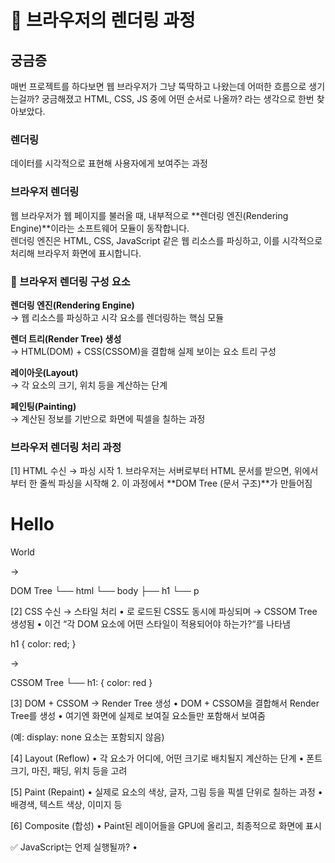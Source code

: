 # 🧠 브라우저의 렌더링 과정

## 궁금증
매번 프로젝트를 하다보면 웹 브라우저가 그냥 뚝딱하고 나왔는데 어떠한 흐름으로 생기는걸까? 궁금해졌고 HTML, CSS, JS 중에 어떤 순서로 나올까? 라는 생각으로 한번 찾아보았다.

### 렌더링
데이터를 시각적으로 표현해 사용자에게 보여주는 과정

### 브라우저 렌더링
웹 브라우저가 웹 페이지를 불러올 때, 내부적으로 **렌더링 엔진(Rendering Engine)**이라는 소프트웨어 모듈이 동작합니다.  
렌더링 엔진은 HTML, CSS, JavaScript 같은 웹 리소스를 파싱하고, 이를 시각적으로 처리해 브라우저 화면에 표시합니다.

### 🔧 브라우저 렌더링 구성 요소
**렌더링 엔진(Rendering Engine)**  
   → 웹 리소스를 파싱하고 시각 요소를 렌더링하는 핵심 모듈

**렌더 트리(Render Tree) 생성**  
   → HTML(DOM) + CSS(CSSOM)을 결합해 실제 보이는 요소 트리 구성

**레이아웃(Layout)**  
   → 각 요소의 크기, 위치 등을 계산하는 단계

**페인팅(Painting)**  
   → 계산된 정보를 기반으로 화면에 픽셀을 칠하는 과정

### 브라우저 렌더링 처리 과정
[1] HTML 수신 → 파싱 시작
	1.	브라우저는 서버로부터 HTML 문서를 받으면, 위에서부터 한 줄씩 파싱을 시작해
	2.	이 과정에서 **DOM Tree (문서 구조)**가 만들어짐

<h1>Hello</h1>
<p>World</p>

→

DOM Tree
└── html
    └── body
        ├── h1
        └── p



[2] CSS 수신 → 스타일 처리
	•	<link>로 로드된 CSS도 동시에 파싱되며 → CSSOM Tree 생성됨
	•	이건 “각 DOM 요소에 어떤 스타일이 적용되어야 하는가?“를 나타냄

h1 {
  color: red;
}

→

CSSOM Tree
└── h1: { color: red }



[3] DOM + CSSOM → Render Tree 생성
	•	DOM + CSSOM을 결합해서 Render Tree를 생성
	•	여기엔 화면에 실제로 보여질 요소들만 포함해서 보여줌

(예: display: none 요소는 포함되지 않음)



[4] Layout (Reflow)
	•	각 요소가 어디에, 어떤 크기로 배치될지 계산하는 단계
	•	폰트 크기, 마진, 패딩, 위치 등을 고려



[5] Paint (Repaint)
	•	실제로 요소의 색상, 글자, 그림 등을 픽셀 단위로 칠하는 과정
	•	배경색, 텍스트 색상, 이미지 등



[6] Composite (합성)
	•	Paint된 레이어들을 GPU에 올리고, 최종적으로 화면에 표시



✅ JavaScript는 언제 실행될까?
	•	<script>는 기본적으로 HTML 파싱을 막아버리고 즉시 실행
	•	그래서 보통은 defer/async를 써서 로딩 시점을 조절해


⸻

🔄 전체 흐름 다이어그램으로 정리

HTML 파싱
   ↓
DOM 생성       ← JS 실행 (필요 시 DOM 조작)
   ↓
CSS 파싱
   ↓
CSSOM 생성
   ↓
DOM + CSSOM → Render Tree
   ↓
Layout → Paint → Composite
   ↓
🖥️ 화면 출력

⸻